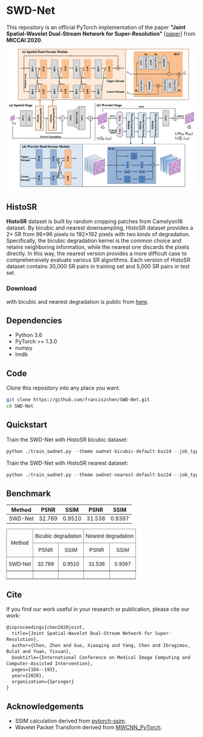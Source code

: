 # SWD-Net

This repository is an official PyTorch implementation of the paper **"Joint Spatial-Wavelet Dual-Stream Network for Super-Resolution"** [[paper](https://www.researchgate.net/publication/346066209_Joint_Spatial-Wavelet_Dual-Stream_Network_for_Super-Resolution)] from **MICCAI 2020**.

<div align=center><img width="500" src=/figs/framework.png></div>

## HistoSR
**HistoSR** dataset is built by random cropping patches from Camelyon16 dataset. By bicubic and nearest downsampling, HistoSR dataset provides a 2× SR from 96×96 pixels to 192×192 pixels with two kinds of degradation. Specifically, the bicubic degradation kernel is the common choice and retains neighboring information, while the nearest one discards the pixels directly. In this way, the nearest version provides a more difficult case to comprehensively evaluate various SR algorithms. Each version of HistoSR dataset contains 30,000 SR pairs in training set and 5,000 SR pairs in test set.

### Download
with bicubic and nearest degradation is public from [here](alink).


## Dependencies
* Python 3.6
* PyTorch >= 1.3.0
* numpy
* lmdb

## Code
Clone this repository into any place you want.
```bash
git clone https://github.com/franciszchen/SWD-Net.git
cd SWD-Net
```

## Quickstart 
Train the SWD-Net with HistoSR bicubic dataset:
```python
python ./train_swdnet.py --theme swdnet-bicubic-default-bsz24 --job_type S --data_degradation bicubic --batch_size 24
```
Train the SWD-Net with HistoSR nearest dataset:
```python
python ./train_swdnet.py --theme swdnet-nearest-default-bsz24 --job_type S --data_degradation nearest --batch_size 24
```
## Benchmark
| Method  | PSNR | SSIM | PSNR | SSIM| 
| --- | --- | --- | --- | --- | 
| SWD-Net | 32.769 | 0.9510 | 31.538 | 0.9397 |

<style type="text/css">
.tg  {border-collapse:collapse;border-spacing:0;}
.tg td{border-color:black;border-style:solid;border-width:1px;font-family:Arial, sans-serif;font-size:14px;
  overflow:hidden;padding:10px 5px;word-break:normal;}
.tg th{border-color:black;border-style:solid;border-width:1px;font-family:Arial, sans-serif;font-size:14px;
  font-weight:normal;overflow:hidden;padding:10px 5px;word-break:normal;}
.tg .tg-9wq8{border-color:inherit;text-align:center;vertical-align:middle}
.tg .tg-c3ow{border-color:inherit;text-align:center;vertical-align:top}
.tg .tg-0pky{border-color:inherit;text-align:left;vertical-align:top}
</style>
<table class="tg">
<thead>
  <tr>
    <th class="tg-9wq8" rowspan="2">Method</th>
    <th class="tg-9wq8" colspan="2">Bicubic degradation</th>
    <th class="tg-0pky" colspan="2">Nearest degradation</th>
  </tr>
  <tr>
    <td class="tg-c3ow">PSNR</td>
    <td class="tg-c3ow">SSIM</td>
    <td class="tg-c3ow">PSNR</td>
    <td class="tg-c3ow">SSIM</td>
  </tr>
</thead>
<tbody>
  <tr>
    <td class="tg-c3ow">SWD-Net</td>
    <td class="tg-c3ow">32.769</td>
    <td class="tg-c3ow">0.9510</td>
    <td class="tg-c3ow">31.538</td>
    <td class="tg-c3ow">0.9397</td>
  </tr>
  <tr>
    <td class="tg-0pky"></td>
    <td class="tg-0pky"></td>
    <td class="tg-0pky"></td>
    <td class="tg-0pky"></td>
    <td class="tg-0pky"></td>
  </tr>
</tbody>
</table>

## Cite
If you find our work useful in your research or publication, please cite our work:
```
@inproceedings{chen2020joint,
  title={Joint Spatial-Wavelet Dual-Stream Network for Super-Resolution},
  author={Chen, Zhen and Guo, Xiaoqing and Yang, Chen and Ibragimov, Bulat and Yuan, Yixuan},
  booktitle={International Conference on Medical Image Computing and Computer-Assisted Intervention},
  pages={184--193},
  year={2020},
  organization={Springer}
}
```

## Acknowledgements
* SSIM calculation derived from [pytorch-ssim](https://github.com/Po-Hsun-Su/pytorch-ssim).
* Wavelet Packet Transform derived from [MWCNN_PyTorch](https://github.com/lpj0/MWCNN_PyTorch).
